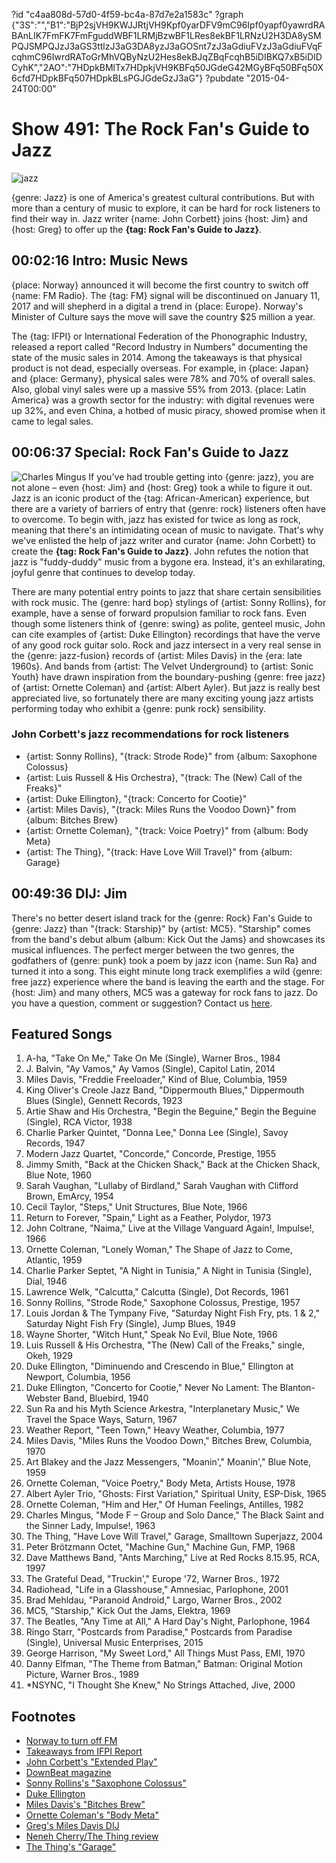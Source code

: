 ?id "c4aa808d-57d0-4f59-bc4a-87d7e2a1583c"
?graph {"3S":"","B1":"BjP2sjVH9KWJJRtjVH9Kpf0yarDFV9mC96Ipf0yapf0yawrdRABAnLIK7FmFK7FmFguddWBF1LRMjBzwBF1LRes8ekBF1LRNzU2H3DA8ySMPQJSMPQJzJ3aGS3ttlzJ3aG3DA8yzJ3aGOSnt7zJ3aGdiuFVzJ3aGdiuFVqFcqhmC96IwrdRAToGrMhVQByNzU2Hes8ekBJqZBqFcqhB5iDIBKQ7xB5iDIDCyhK","2AO":"7HDpkBMlTx7HDpkjVH9KBFq50JGdeG42MGyBFq50BFq50X6cfd7HDpkBFq507HDpkBLsPGJGdeGzJ3aG"}
?pubdate "2015-04-24T00:00"

# Show 491: The Rock Fan's Guide to Jazz

![jazz](https://static.soundopinions.org/images/2015/jazz_web.jpg)

{genre: Jazz} is one of America's greatest cultural contributions. But with more than a century of music to explore, it can be hard for rock listeners to find their way in. Jazz writer {name: John Corbett} joins {host: Jim} and {host: Greg} to offer up the **{tag: Rock Fan's Guide to Jazz}**.


## 00:02:16 Intro: Music News
{place: Norway} announced it will become the first country to switch off {name: FM Radio}. The {tag: FM} signal will be discontinued on January 11, 2017 and will shepherd in a digital a trend in {place: Europe}. Norway's Minister of Culture says the move will save the country $25 million a year. 

The {tag: IFPI} or International Federation of the Phonographic Industry, released a report called "Record Industry in Numbers" documenting the state of the music sales in 2014. Among the takeaways is that physical product is not dead, especially overseas. For example, in {place: Japan} and {place: Germany}, physical sales were 78% and 70% of overall sales. Also, global vinyl sales were up a massive 55% from 2013. {place: Latin America} was a growth sector for the industry: with digital revenues were up 32%, and even China, a hotbed of music piracy, showed promise when it came to legal sales. 


## 00:06:37 Special: Rock Fan's Guide to Jazz
![Charles Mingus](https://static.soundopinions.org/assets/491/B10.jpg)
If you've had trouble getting into {genre: jazz}, you are not alone – even {host: Jim} and {host: Greg} took a while to figure it out. Jazz is an iconic product of the {tag: African-American} experience, but there are a variety of barriers of entry that {genre: rock} listeners often have to overcome. To begin with, jazz has existed for twice as long as rock, meaning that there's an intimidating ocean of music to navigate. That's why we've enlisted the help of jazz writer and curator {name: John Corbett} to create the **{tag: Rock Fan's Guide to Jazz}**. John refutes the notion that jazz is "fuddy-duddy" music from a bygone era. Instead, it's an exhilarating, joyful genre that continues to develop today. 

There are many potential entry points to jazz that share certain sensibilities with rock music. The {genre: hard bop} stylings of {artist: Sonny Rollins}, for example, have a sense of forward propulsion familiar to rock fans. Even though some listeners think of {genre: swing} as polite, genteel music, John can cite examples of {artist: Duke Ellington} recordings that have the verve of any good rock guitar solo. Rock and jazz intersect in a very real sense in the {genre: jazz-fusion} records of {artist: Miles Davis} in the {era: late 1960s}. And bands from {artist: The Velvet Underground} to {artist: Sonic Youth} have drawn inspiration from the boundary-pushing {genre: free jazz} of {artist: Ornette Coleman} and {artist: Albert Ayler}. But jazz is really best appreciated live, so fortunately there are many exciting young jazz artists performing today who exhibit a {genre: punk rock} sensibility.

### John Corbett's jazz recommendations for rock listeners 
- {artist: Sonny Rollins}, "{track: Strode Rode}" from {album: Saxophone Colossus}
- {artist: Luis Russell & His Orchestra}, "{track: The (New) Call of the Freaks}"
- {artist: Duke Ellington}, "{track: Concerto for Cootie}"
- {artist: Miles Davis}, "{track: Miles Runs the Voodoo Down}" from {album: Bitches Brew}
- {artist: Ornette Coleman}, "{track: Voice Poetry}" from {album: Body Meta}
- {artist: The Thing}, "{track: Have Love Will Travel}" from {album: Garage}



## 00:49:36 DIJ: Jim
There's no better desert island track for the {genre: Rock} Fan's Guide to {genre: Jazz} than "{track: Starship}" by {artist: MC5}. "Starship" comes from the band's debut album {album: Kick Out the Jams} and showcases its musical influences. The perfect merger between the two genres, the godfathers of {genre: punk} took a poem by jazz icon {name: Sun Ra} and turned it into a song. This eight minute long track exemplifies a wild {genre: free jazz} experience where the band is leaving the earth and the stage. For {host: Jim} and many others, MC5 was a gateway for rock fans to jazz. Do you have a question, comment or suggestion? Contact us [here](http://soundopinions.org/about).


## Featured Songs
1. A-ha, "Take On Me," Take On Me (Single), Warner Bros., 1984 
1. J. Balvin, "Ay Vamos," Ay Vamos (Single), Capitol Latin, 2014 
1. Miles Davis, "Freddie Freeloader," Kind of Blue, Columbia, 1959 
1. King Oliver's Creole Jazz Band, "Dippermouth Blues," Dippermouth Blues (Single), Gennett Records, 1923 
1. Artie Shaw and His Orchestra, "Begin the Beguine," Begin the Beguine (Single), RCA Victor, 1938 
1. Charlie Parker Quintet, "Donna Lee," Donna Lee (Single), Savoy Records, 1947 
1. Modern Jazz Quartet, "Concorde," Concorde, Prestige, 1955 
1. Jimmy Smith, "Back at the Chicken Shack," Back at the Chicken Shack, Blue Note, 1960 
1. Sarah Vaughan, "Lullaby of Birdland," Sarah Vaughan with Clifford Brown, EmArcy, 1954 
1. Cecil Taylor, "Steps," Unit Structures, Blue Note, 1966
1. Return to Forever, "Spain," Light as a Feather, Polydor, 1973 
1. John Coltrane, "Naima," Live at the Village Vanguard Again!, Impulse!, 1966 
1. Ornette Coleman, "Lonely Woman," The Shape of Jazz to Come, Atlantic, 1959 
1. Charlie Parker Septet, "A Night in Tunisia," A Night in Tunisia (Single), Dial, 1946
1. Lawrence Welk, "Calcutta," Calcutta (Single), Dot Records, 1961
1. Sonny Rollins, "Strode Rode," Saxophone Colossus, Prestige, 1957
1. Louis Jordan & The Tympany Five, "Saturday Night Fish Fry, pts. 1 & 2," Saturday Night Fish Fry (Single), Jump Blues, 1949 
1. Wayne Shorter, "Witch Hunt," Speak No Evil, Blue Note, 1966
1. Luis Russell & His Orchestra, "The (New) Call of the Freaks," single, Okeh, 1929 
1. Duke Ellington, "Diminuendo and Crescendo in Blue," Ellington at Newport, Columbia, 1956 
1. Duke Ellington, "Concerto for Cootie," Never No Lament: The Blanton-Webster Band, Bluebird, 1940 
1. Sun Ra and his Myth Science Arkestra, "Interplanetary Music," We Travel the Space Ways, Saturn, 1967 
1. Weather Report, "Teen Town," Heavy Weather, Columbia, 1977 
1. Miles Davis, "Miles Runs the Voodoo Down," Bitches Brew, Columbia, 1970
1. Art Blakey and the Jazz Messengers, "Moanin'," Moanin'," Blue Note, 1959 
1. Ornette Coleman, "Voice Poetry," Body Meta, Artists House, 1978 
1. Albert Ayler Trio, "Ghosts: First Variation," Spiritual Unity, ESP-Disk, 1965 
1. Ornette Coleman, "Him and Her," Of Human Feelings, Antilles, 1982 
1. Charles Mingus, "Mode F – Group and Solo Dance," The Black Saint and the Sinner Lady, Impulse!, 1963
1. The Thing, "Have Love Will Travel," Garage, Smalltown Superjazz, 2004 
1. Peter Brötzmann Octet, "Machine Gun," Machine Gun, FMP, 1968 
1. Dave Matthews Band, "Ants Marching," Live at Red Rocks 8.15.95, RCA, 1997 
1. The Grateful Dead, "Truckin'," Europe '72, Warner Bros., 1972 
1. Radiohead, "Life in a Glasshouse," Amnesiac, Parlophone, 2001 
1. Brad Mehldau, "Paranoid Android," Largo, Warner Bros., 2002 
1. MC5, "Starship," Kick Out the Jams, Elektra, 1969 
1. The Beatles, "Any Time at All," A Hard Day's Night, Parlophone, 1964 
1. Ringo Starr, "Postcards from Paradise," Postcards from Paradise (Single), Universal Music Enterprises, 2015 
1. George Harrison, "My Sweet Lord," All Things Must Pass, EMI, 1970 
1. Danny Elfman, "The Theme from Batman," Batman: Original Motion Picture, Warner Bros., 1989 
1. *NSYNC, "I Thought She Knew," No Strings Attached, Jive, 2000 


## Footnotes
- [Norway to turn off FM](http://www.hollywoodreporter.com/news/norway-first-country-end-fm-790131)
- [Takeaways from IFPI Report](http://www.billboard.com/articles/business/6538815/seven-takeaways-from-ifpi-recording-industry-in-numbers)
- [John Corbett's "Extended Play"](http://www.corbettvsdempsey.com/1994/07/06/book-corbett-extended-play/)
- [DownBeat magazine](http://www.downbeat.com/)
- [Sonny Rollins's "Saxophone Colossus"](http://sonnyrollins.com/project/saxophone-colossus/)
- [Duke Ellington](http://www.dukeellington.com/)
- [Miles Davis's "Bitches Brew"](http://www.milesdavis.com/us/node/681)
- [Ornette Coleman's "Body Meta"](http://www.vervemusicgroup.com/ornettecoleman/releases/detail?id=10478)
- [Greg's Miles Davis DIJ](/show/388/#milesdavis)
- [Neneh Cherry/The Thing review](/show/345/#thething)
- [The Thing's "Garage"](https://thingjazz.bandcamp.com/album/garage-remixed-and-mastered-for-vinyl)
